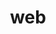 ---
title: web
related: ["manual", "automation", "api"]
icon: "far fa-window-maximize"
link: /category/web
---